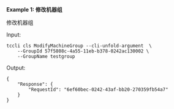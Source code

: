 **Example 1: 修改机器组**

修改机器组

Input: 

```
tccli cls ModifyMachineGroup --cli-unfold-argument  \
    --GroupId 57f5808c-4a55-11eb-b378-0242ac130002 \
    --GroupName testgroup
```

Output: 
```
{
    "Response": {
        "RequestId": "6ef60bec-0242-43af-bb20-270359fb54a7"
    }
}
```

